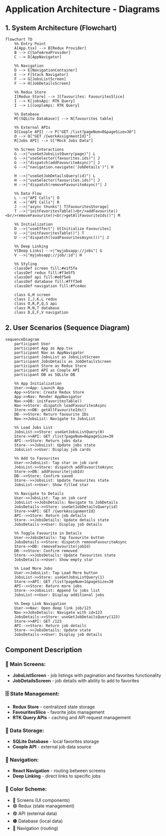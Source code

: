 # Application Architecture - Diagrams

## 1. System Architecture (Flowchart)

```mermaid
flowchart TD
    %% Entry Point
    A[App.tsx] --> B[Redux Provider]
    B --> C[SafeAreaProvider]
    C --> D[AppNavigator]
    
    %% Navigation
    D --> E[NavigationContainer]
    E --> F[Stack Navigator]
    F --> G[JobsListScreen]
    F --> H[JobDetailsScreen]
    
    %% Redux Store
    I[Redux Store] --> J[favourites: FavouritesSlice]
    I --> K[jobsApi: RTK Query]
    I --> L[coopleApi: RTK Query]
    
    %% Database
    M[(SQLite Database)] --> N[favourites table]
    
    %% External APIs
    O[Coople API] --> P["GET /list?pageNum=0&pageSize=30"]
    O --> Q["GET /{workAssignmentId}"]
    R[Jobs API] --> S["Mock Jobs Data"]
    
    %% Screen Interactions
    G -->|"useGetJobsListQuery(page)"| L
    G -->|"useSelector(favourites.ids)"| J
    G -->|"dispatch(addFavouriteAsync)"| J
    G -->|"navigation.navigate('JobDetails')"| H
    
    H -->|"useGetJobDetailsQuery(id)"| L
    H -->|"useSelector(favourites.ids)"| J
    H -->|"dispatch(removeFavouriteAsync)"| J
    
    %% Data Flow
    L -->|"API Calls"| O
    K -->|"API Calls"| R
    J -->|"async thunks"| T[FavouritesStorage]
    T -->|"initFavoritesTable()<br/>addFavourite()<br/>removeFavourite()<br/>getAllFavouriteIds()"| M
    
    %% Initialization
    D -->|"useEffect"| U[Initialize Favourites]
    U -->|"initFavoritesTable()"| T
    U -->|"dispatch(loadFavouritesAsync())"| J
    
    %% Deep Linking
    V[Deep Links] -->|"myjobsapp://jobs"| G
    V -->|"myjobsapp://job/:id"| H
    
    %% Styling
    classDef screen fill:#e1f5fe
    classDef redux fill:#f3e5f5
    classDef api fill:#e8f5e8
    classDef database fill:#fff3e0
    classDef navigation fill:#fce4ec
    
    class G,H screen
    class I,J,K,L redux
    class O,R,P,Q,S api
    class M,N,T database
    class D,E,F,V navigation
```

## 2. User Scenarios (Sequence Diagram)

```mermaid
sequenceDiagram
    participant User
    participant App as App.tsx
    participant Nav as AppNavigator
    participant JobsList as JobsListScreen
    participant JobsDetails as JobDetailsScreen
    participant Store as Redux Store
    participant API as Coople API
    participant DB as SQLite DB
    
    %% App Initialization
    User->>App: Launch App
    App->>Store: Create Redux Store
    App->>Nav: Render AppNavigator
    Nav->>DB: initFavoritesTable()
    Nav->>Store: dispatch loadFavouritesAsync
    Store->>DB: getAllFavouriteIds()
    DB-->>Store: Return favourite IDs
    Nav->>JobsList: Navigate to JobsList
    
    %% Load Jobs List
    JobsList->>Store: useGetJobsListQuery(0)
    Store->>API: GET /list?pageNum=0&pageSize=30
    API-->>Store: Return jobs data
    Store-->>JobsList: Update jobs state
    JobsList->>User: Display job cards
    
    %% Add to Favourites
    User->>JobsList: Tap star on job card
    JobsList->>Store: dispatch addFavouriteAsync
    Store->>DB: addFavourite(jobId)
    DB-->>Store: Confirm saved
    Store-->>JobsList: Update favourites state
    JobsList->>User: Show filled star
    
    %% Navigate to Details
    User->>JobsList: Tap on job card
    JobsList->>JobsDetails: Navigate to JobDetails
    JobsDetails->>Store: useGetJobDetailsQuery(id)
    Store->>API: GET /{workAssignmentId}
    API-->>Store: Return job details
    Store-->>JobsDetails: Update details state
    JobsDetails->>User: Display job details
    
    %% Toggle Favourite in Details
    User->>JobsDetails: Tap favourite button
    JobsDetails->>Store: dispatch removeFavouriteAsync
    Store->>DB: removeFavourite(jobId)
    DB-->>Store: Confirm removed
    Store-->>JobsDetails: Update favourites state
    JobsDetails->>User: Show empty star
    
    %% Load More Jobs
    User->>JobsList: Tap Load More button
    JobsList->>Store: useGetJobsListQuery(1)
    Store->>API: GET /list?pageNum=1&pageSize=30
    API-->>Store: Return more jobs
    Store-->>JobsList: Append to jobs list
    JobsList->>User: Display additional jobs
    
    %% Deep Link Navigation
    User->>Nav: Open deep link job/123
    Nav->>JobsDetails: Navigate with id=123
    JobsDetails->>Store: useGetJobDetailsQuery(123)
    Store->>API: GET /123
    API-->>Store: Return job details
    Store-->>JobsDetails: Update state
    JobsDetails->>User: Display job details
```

## Component Description

### 🎯 Main Screens:
- **JobsListScreen** - job listings with pagination and favorites functionality
- **JobDetailsScreen** - job details with ability to add to favorites

### 🗄️ State Management:
- **Redux Store** - centralized state storage
- **FavouritesSlice** - favorite jobs management
- **RTK Query APIs** - caching and API request management

### 💾 Data Storage:
- **SQLite Database** - local favorites storage
- **Coople API** - external job data source

### 🔗 Navigation:
- **React Navigation** - routing between screens
- **Deep Linking** - direct links to specific jobs

### 🎨 Color Scheme:
- 🔵 Screens (UI components)
- 🟣 Redux (state management) 
- 🟢 API (external data)
- 🟠 Database (local data)
- 🔴 Navigation (routing) 